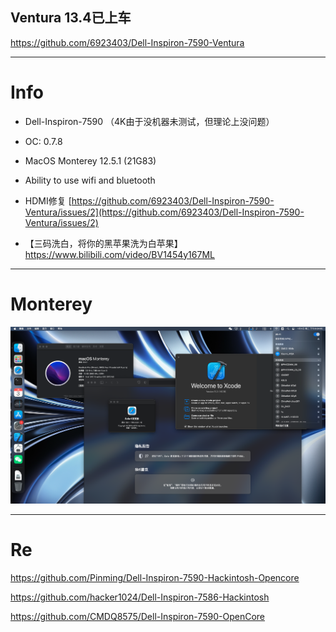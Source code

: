 ## Ventura 13.4已上车

https://github.com/6923403/Dell-Inspiron-7590-Ventura

---

# Info

- Dell-Inspiron-7590 （4K由于没机器未测试，但理论上没问题）

- OC: 0.7.8
 
- MacOS Monterey 12.5.1 (21G83)
 
- Ability to use wifi and bluetooth

 - HDMI修复 [https://github.com/6923403/Dell-Inspiron-7590-Ventura/issues/2](https://github.com/6923403/Dell-Inspiron-7590-Ventura/issues/2) 
 
 - 【三码洗白，将你的黑苹果洗为白苹果】 https://www.bilibili.com/video/BV1454y167ML
  
---

# Monterey

![Monterey](img/Monterey-Desktop.png)

---

# Re

https://github.com/Pinming/Dell-Inspiron-7590-Hackintosh-Opencore

https://github.com/hacker1024/Dell-Inspiron-7586-Hackintosh

https://github.com/CMDQ8575/Dell-Inspiron-7590-OpenCore
